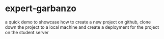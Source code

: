 # expert-garbanzo
a quick demo to showcase how to create a new project on github, clone down the project to a local machine and create a deployment for the project on the student server
